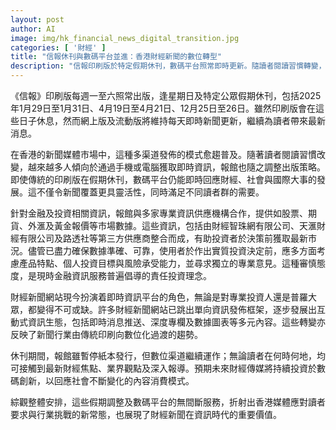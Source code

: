 ```yaml
---
layout: post
author: AI
image: img/hk_financial_news_digital_transition.jpg
categories: [ '財經' ]
title: "信報休刊與數碼平台並進：香港財經新聞的數位轉型"
description: "信報印刷版於特定假期休刊，數碼平台照常即時更新。隨讀者閱讀習慣轉變，多渠道發佈成主流，金融數據由多方專業供應商整合，助投資者審慎決策。數位渠道互動內容豐富，紙本與數位並行成新聞業新常態，彰顯財經資訊平台於資訊時代的重要地位。"
---
```

《信報》印刷版每週一至六照常出版，逢星期日及特定公眾假期休刊，包括2025年1月29日至1月31日、4月19日至4月21日、12月25日至26日。雖然印刷版會在這些日子休息，然而網上版及流動版將維持每天即時新聞更新，繼續為讀者帶來最新消息。

在香港的新聞媒體市場中，這種多渠道發佈的模式愈趨普及。隨著讀者閱讀習慣改變，越來越多人傾向於通過手機或電腦獲取即時資訊，報館也隨之調整出版策略。即使傳統的印刷版在假期休刊，數碼平台仍能即時回應財經、社會與國際大事的發展。這不僅令新聞覆蓋更具靈活性，同時滿足不同讀者群的需要。

針對金融及投資相關資訊，報館與多家專業資訊供應機構合作，提供如股票、期貨、外滙及黃金報價等市場數據。這些資訊，包括由財經智珠網有限公司、天滙財經有限公司及路透社等第三方供應商整合而成，有助投資者於決策前獲取最新市況。儘管已盡力確保數據準確、可靠，使用者於作出實質投資決定前，應多方面考慮產品特點、個人投資目標與風險承受能力，並尋求獨立的專業意見。這種審慎態度，是現時金融資訊服務普遍倡導的責任投資理念。

財經新聞網站現今扮演着即時資訊平台的角色，無論是對專業投資人還是普羅大眾，都變得不可或缺。許多財經新聞網站已跳出單向資訊發佈框架，逐步發展出互動式資訊生態，包括即時消息推送、深度專欄及數據圖表等多元內容。這些轉變亦反映了新聞行業由傳統印刷向數位化過渡的趨勢。

休刊期間，報館雖暫停紙本發行，但數位渠道繼續運作；無論讀者在何時何地，均可接觸到最新財經焦點、業界觀點及深入報導。預期未來財經傳媒將持續投資於數碼創新，以回應社會不斷變化的內容消費模式。

綜觀整體安排，這些假期調整及數碼平台的無間斷服務，折射出香港媒體應對讀者要求與行業挑戰的新常態，也展現了財經新聞在資訊時代的重要價值。